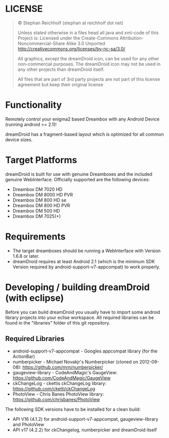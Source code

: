 
# LICENSE
>© Stephan Reichholf (stephan at reichholf dot net)
>
>Unless stated otherwise in a files head all java and xml-code of this Project is:
>Licensed under the Create-Commons Attribution-Noncommercial-Share Alike 3.0 Unported
>http://creativecommons.org/licenses/by-nc-sa/3.0/
> 
>All graphics, except the dreamDroid icon, can be used for any other non-commercial purposes.
>The dreamDroid icon may not be used in any other projects than dreamDroid itself.
>
>All files that are part of 3rd party projects are not part of this license agreement but keep their original license

# Functionality
Remotely control your enigma2 based Dreambox with any Android Device (running android >= 2.1)!

dreamDroid has a fragment-based layout which is optimized for all common device sizes.

# Target Platforms
dreamDroid is built for use with genuine Dreamboxes and the included genuine WebInterface.
Officially supported are the following devices:

* Dreambox DM 7020 HD
* Dreambox DM 8000 HD PVR
* Dreambox DM 800 HD se
* Dreambox DM 800 HD PVR
* Dreambox DM 500 HD
* Dreambox DM 7025(+)

# Requirements

* The target dreamboxes should be running a WebInterface with Version 1.6.8 or later.
* dreamDroid requires at least Android 2.1 (which is the minimum SDK Version required by android-support-v7-appcompat) to work properly.

# Developing / building dreamDroid (with eclipse)

Before you can build dreamDroid you usually have to import some android library projects into your eclise workspace.
All required libraries can be found in the "libraries" folder of this git repository.

## Required Libraries

* android-support-v7-appcompat - Googles appcompat library (for the ActionBar)
* numberpicker - Michael Novakjr's Numberpicker (cloned on 2012-09-08): https://github.com/mrn/numberpicker/
* gaugeview-library - CodeAndMagic's GaugeView: https://github.com/CodeAndMagic/GaugeView
* ckChangeLog - ckettis ckChangeLog library: https://github.com/cketti/ckChangeLog
* PhotoView - Chris Banes PhotoView library: https://github.com/chrisbanes/PhotoView

The following SDK versions have to be installed for a clean build:

* API V16 (4.1.2) for android-support-v7-appcompat, gaugeview-library and PhotoView
* API v17 (4.2.2) for ckChangelog, numberpicker and dreamDroid itself

